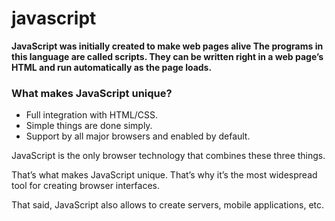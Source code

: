 # javascript

**JavaScript was initially created to make web pages alive
The programs in this language are called scripts. They can be written right in a web page’s HTML and run automatically as the page loads.**

### What makes JavaScript unique?

- Full integration with HTML/CSS.
- Simple things are done simply.
- Support by all major browsers and enabled by default.

JavaScript is the only browser technology that combines these three things.

That’s what makes JavaScript unique. That’s why it’s the most widespread tool for creating browser interfaces.

That said, JavaScript also allows to create servers, mobile applications, etc.


